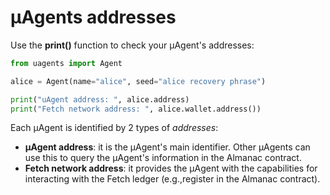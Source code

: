 # μAgents addresses

Use the **print()** function to check your μAgent's addresses:

``` py
from uagents import Agent

alice = Agent(name="alice", seed="alice recovery phrase")

print("uAgent address: ", alice.address)
print("Fetch network address: ", alice.wallet.address())
```

Each μAgent is identified by 2 types of _addresses_:

- **μAgent address**: it is the μAgent's main identifier. Other μAgents can use this to query the μAgent's information in the Almanac contract.
- **Fetch network address**: it provides the μAgent with the capabilities for interacting with the Fetch ledger (e.g.,register in the Almanac contract).
